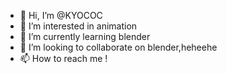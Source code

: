 - 👋 Hi, I’m @KYOCOC
- 👀 I’m interested in animation
- 🌱 I’m currently learning blender
- 💞️ I’m looking to collaborate on blender,heheehe
- 📫 How to reach me !

<!---
KYOCOC/KYOCOC is a ✨ special ✨ repository because its `README.md` (this file) appears on your GitHub profile.
You can click the Preview link to take a look at your changes.
--->
